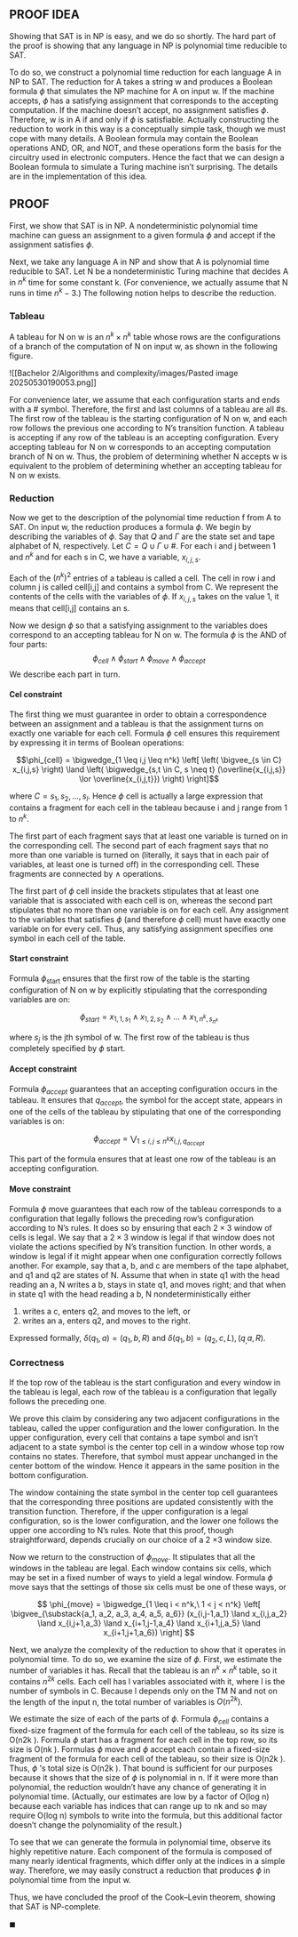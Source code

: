 ## PROOF IDEA

Showing that SAT is in NP is easy, and we do so shortly. The hard part of the proof is showing that any language in NP is polynomial time reducible to SAT.

To do so, we construct a polynomial time reduction for each language A in NP to SAT. The reduction for A takes a string w and produces a Boolean formula $\phi$ that simulates the NP machine for A on input w. If the machine accepts, $\phi$ has a satisfying assignment that corresponds to the accepting computation. If the machine doesn’t accept, no assignment satisfies $\phi$. Therefore, w is in A if and only if $\phi$ is satisfiable.
Actually constructing the reduction to work in this way is a conceptually simple task, though we must cope with many details. A Boolean formula may contain the Boolean operations AND, OR, and NOT, and these operations form the basis for the circuitry used in electronic computers. Hence the fact that we can design a Boolean formula to simulate a Turing machine isn’t surprising. The details are in the implementation of this idea.

## PROOF

First, we show that SAT is in NP. A nondeterministic polynomial time machine can guess an assignment to a given formula $\phi$ and accept if the assignment satisfies $\phi$.

Next, we take any language A in NP and show that A is polynomial time reducible to SAT. Let N be a nondeterministic Turing machine that decides A in $n^k$ time for some constant k. (For convenience, we actually assume that N runs in time $n^k-3$.) The following notion helps to describe the reduction.

### Tableau

A tableau for N on w is an $n^k \times n^k$ table whose rows are the configurations of a branch of the computation of N on input w, as shown in the following figure.

![[Bachelor 2/Algorithms and complexity/images/Pasted image 20250530190053.png]]

For convenience later, we assume that each configuration starts and ends with a # symbol. Therefore, the first and last columns of a tableau are all #s. The first row of the tableau is the starting configuration of N on w, and each row follows the previous one according to N’s transition function. A tableau is accepting if any row of the tableau is an accepting configuration. Every accepting tableau for N on w corresponds to an accepting computation branch of N on w. Thus, the problem of determining whether N accepts w is equivalent to the problem of determining whether an accepting tableau for N on w exists.

### Reduction

Now we get to the description of the polynomial time reduction f from A to SAT. On input w, the reduction produces a formula $\phi$. We begin by describing the variables of $\phi$. Say that $Q$ and $Γ$ are the state set and tape alphabet of N, respectively. Let $C= Q \cup Γ \cup {\#}$. For each i and j between 1 and $n^k$ and for each s in C, we have a variable, $x_{i,j,s}$.

Each of the $(n^k)^2$ entries of a tableau is called a cell. The cell in row i and column j is called cell\[i,j\] and contains a symbol from C. We represent the
contents of the cells with the variables of $\phi$. If $x_{i,j,s}$ takes on the value 1, it means that cell\[i,j\] contains an s.

Now we design $\phi$ so that a satisfying assignment to the variables does correspond to an accepting tableau for N on w. The formula $\phi$ is the AND of four parts: $$\phi_{cell} \land \phi_{start} \land \phi_{move} \land \phi_{accept}$$ We describe each part in turn.

#### Cel constraint

The first thing we must guarantee in order to obtain a correspondence between an assignment and a tableau is that the assignment turns on exactly one variable for each cell. Formula $\phi$ cell ensures this requirement by expressing it in terms of Boolean operations:

$$\phi_{cell} = \bigwedge_{1 \leq i,j \leq n^k} \left[ \left( \bigvee_{s \in C} x_{i,j,s} \right) \land \left( \bigwedge_{s,t \in C, s \neq t} (\overline{x_{i,j,s}} \lor \overline{x_{i,j,t}}) \right) \right]$$

where $C= {s_1,s_2,...,s_l}$. Hence $\phi$ cell is actually a large expression that contains a fragment for each cell in the tableau because i and j range from 1 to $n^k$.

The first part of each fragment says that at least one variable is turned on in the corresponding cell. The second part of each fragment says that no more than one variable is turned on (literally, it says that in each pair of variables, at least one is turned off) in the corresponding cell. These fragments are connected by $\land$ operations.

The first part of $\phi$ cell inside the brackets stipulates that at least one variable that is associated with each cell is on, whereas the second part stipulates that no more than one variable is on for each cell. Any assignment to the variables that satisfies $\phi$ (and therefore $\phi$ cell) must have exactly one variable on for every cell. Thus, any satisfying assignment specifies one symbol in each cell of the table.

#### Start constraint

Formula $\phi_{\text{start}}$ ensures that the first row of the table is the starting configuration of N on w by explicitly stipulating that the corresponding variables are on:

$$\phi_{start} = x_{1,1,s_1} \land x_{1,2,s_2} \land \dots \land x_{1,n^k,s_{n^k}}$$

where $s_j$ is the jth symbol of w. The first row of the tableau is thus completely specified by $\phi$ start.

#### Accept constraint

Formula $\phi_{accept}$ guarantees that an accepting configuration occurs in the tableau. It ensures that $q_{accept}$, the symbol for the accept state, appears in one of the cells of the tableau by stipulating that one of the corresponding variables is on:

$$\phi_{accept} = \bigvee_{1 \leq i,j \leq n^k} x_{i,j,q_{accept}}$$

This part of the formula ensures that at least one row of the tableau is an accepting configuration.

#### Move constraint

Formula $\phi$ move guarantees that each row of the tableau corresponds to a configuration that legally follows the preceding row’s configuration according to N’s rules. It does so by ensuring that each $2 \times 3$ window of cells is legal. We say that a $2 \times 3$ window is legal if that window does not violate the actions specified by N’s transition function. In other words, a window is legal if it might appear when one configuration correctly follows another. For example, say that a, b, and c are members of the tape alphabet, and q1 and q2 are states of N. Assume that when in state q1 with the head reading an a, N writes a b, stays in state q1, and moves right; and that when in state q1 with the head reading a b, N nondeterministically either

1. writes a c, enters q2, and moves to the left, or
2. writes an a, enters q2, and moves to the right.

Expressed formally, $δ(q_1,a) = {(q_1,b,R)}$ and $δ(q_1,b) = {(q_2,c,L),(q_,a,R)}$.

### Correctness

If the top row of the tableau is the start configuration and every window in the tableau is legal, each row of the tableau is a configuration that legally follows the preceding one.

We prove this claim by considering any two adjacent configurations in the tableau, called the upper configuration and the lower configuration. In the upper configuration, every cell that contains a tape symbol and isn’t adjacent to a state symbol is the center top cell in a window whose top row contains no states. Therefore, that symbol must appear unchanged in the center bottom of the window. Hence it appears in the same position in the bottom configuration.

The window containing the state symbol in the center top cell guarantees that the corresponding three positions are updated consistently with the transition function. Therefore, if the upper configuration is a legal configuration, so is the lower configuration, and the lower one follows the upper one according to N’s rules. Note that this proof, though straightforward, depends crucially on our choice of a 2 ×3 window size.

Now we return to the construction of $\phi_{move}$. It stipulates that all the windows in the tableau are legal. Each window contains six cells, which may be set in a fixed number of ways to yield a legal window. Formula $\phi$ move says that the settings of those six cells must be one of these ways, or

$$
\phi_{move} = \bigwedge_{1 \leq i < n^k,\ 1 < j < n^k}
\left[
\bigvee_{\substack{a_1, a_2, a_3, a_4, a_5, a_6}}
(x_{i,j-1,a_1} \land x_{i,j,a_2} \land x_{i,j+1,a_3}
\land x_{i+1,j-1,a_4} \land x_{i+1,j,a_5} \land x_{i+1,j+1,a_6})
\right]
$$

Next, we analyze the complexity of the reduction to show that it operates in polynomial time. To do so, we examine the size of $\phi$. First, we estimate the number of variables it has. Recall that the tableau is an $n^k \times n^k$ table, so it contains $n^{2k}$ cells. Each cell has l variables associated with it, where l is the number of symbols in C. Because l depends only on the TM N and not on the length of the input n, the total number of variables is $O(n^{2k})$.

We estimate the size of each of the parts of $\phi$. Formula $\phi_{cell}$ contains a fixed-size fragment of the formula for each cell of the tableau, so its size is O(n2k ). Formula $\phi$ start has a fragment for each cell in the top row, so its size is O(nk ). Formulas $\phi$ move and $\phi$ accept each contain a fixed-size fragment of the formula for each cell of the tableau, so their size is O(n2k ). Thus, $\phi$ ’s total size is O(n2k ). That bound is sufficient for our purposes because it shows that the size of $\phi$ is polynomial in n. If it were more than polynomial, the reduction wouldn’t have any chance of generating it in polynomial time. (Actually, our estimates are low by a factor of O(log n) because each variable has indices that can range up to nk and so may require O(log n) symbols to write into the formula, but this additional factor doesn’t change the polynomiality of the result.)

To see that we can generate the formula in polynomial time, observe its highly repetitive nature. Each component of the formula is composed of many nearly identical fragments, which differ only at the indices in a simple way. Therefore, we may easily construct a reduction that produces $\phi$ in polynomial time from the input w.

Thus, we have concluded the proof of the Cook–Levin theorem, showing that SAT is NP-complete.

$\blacksquare$
